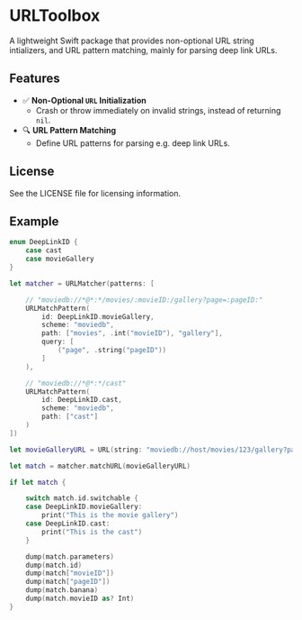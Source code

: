 
# URLToolbox

A lightweight Swift package that provides non-optional URL string intializers,
and URL pattern matching, mainly for parsing deep link URLs.

## Features

- ✅ **Non-Optional `URL` Initialization**
  - Crash or throw immediately on invalid strings, instead of returning `nil`.
- 🔍 **URL Pattern Matching**
  - Define URL patterns for parsing e.g. deep link URLs.

## License

See the LICENSE file for licensing information.

## Example

```swift
enum DeepLinkID {
    case cast
    case movieGallery
}

let matcher = URLMatcher(patterns: [

    // "moviedb://*@*:*/movies/:movieID:/gallery?page=:pageID:"
    URLMatchPattern(
        id: DeepLinkID.movieGallery,
        scheme: "moviedb",
        path: ["movies", .int("movieID"), "gallery"],
        query: [
            ("page", .string("pageID"))
        ]
    ),

    // "moviedb://*@*:*/cast"
    URLMatchPattern(
        id: DeepLinkID.cast,
        scheme: "moviedb",
        path: ["cast"]
    )
])

let movieGalleryURL = URL(string: "moviedb://host/movies/123/gallery?page=4")!

let match = matcher.matchURL(movieGalleryURL)

if let match {

    switch match.id.switchable {
    case DeepLinkID.movieGallery:
        print("This is the movie gallery")
    case DeepLinkID.cast:
        print("This is the cast")
    }

    dump(match.parameters)
    dump(match.id)
    dump(match["movieID"])
    dump(match["pageID"])
    dump(match.banana)
    dump(match.movieID as? Int)
}
```
